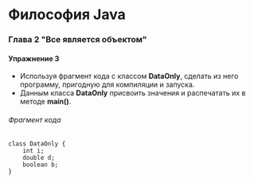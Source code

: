 # Философия Java
### Глава 2 "Все является объектом"
#### Упражнение 3
* Используя фрагмент кода с классом __DataOnly__, сделать из него программу, пригодную для компиляции и запуска.
* Данным класса __DataOnly__ присвоить значения и распечатать их в методе __main()__. 
###### Фрагмент кода
```
class DataOnly {
    int i;
    double d;
    boolean b;
}
```

